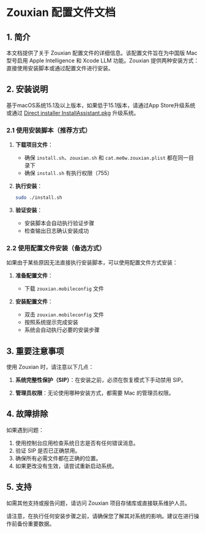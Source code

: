 # Zouxian 配置文件文档

## 1. 简介

本文档提供了关于 Zouxian 配置文件的详细信息。该配置文件旨在为中国版 Mac 型号启用 Apple Intelligence 和 Xcode LLM 功能。Zouxian 提供两种安装方式：直接使用安装脚本或通过配置文件进行安装。

## 2. 安装说明
基于macOS系统15.1及以上版本，如果低于15.1版本，请通过App Store升级系统或通过 [Direct installer InstallAssistant.pkg](https://www.iclarified.com/94896/where-to-download-macos-sequoia) 升级系统。

### 2.1 使用安装脚本（推荐方式）

1. **下载项目文件**：
   - 确保 `install.sh`、`zouxian.sh` 和 `cat.me0w.zouxian.plist` 都在同一目录下
   - 确保 `install.sh` 有执行权限（755）

2. **执行安装**：
   ```bash
   sudo ./install.sh
   ```

3. **验证安装**：
   - 安装脚本会自动执行验证步骤
   - 检查输出日志确认安装成功

### 2.2 使用配置文件安装（备选方式）

如果由于某些原因无法直接执行安装脚本，可以使用配置文件方式安装：

1. **准备配置文件**：
   - 下载 `zouxian.mobileconfig` 文件

2. **安装配置文件**：
   - 双击 `zouxian.mobileconfig` 文件
   - 按照系统提示完成安装
   - 系统会自动执行必要的安装步骤

## 3. 重要注意事项

使用 Zouxian 时，请注意以下几点：

1. **系统完整性保护（SIP）**：在安装之前，必须在恢复模式下手动禁用 SIP。

2. **管理员权限**：无论使用哪种安装方式，都需要 Mac 的管理员权限。

## 4. 故障排除

如果遇到问题：

1. 使用控制台应用检查系统日志是否有任何错误消息。
2. 验证 SIP 是否已正确禁用。
3. 确保所有必需文件都在正确的位置。
4. 如果更改没有生效，请尝试重新启动系统。

## 5. 支持

如需其他支持或报告问题，请访问 Zouxian 项目存储库或直接联系维护人员。

请注意，在执行任何安装步骤之前，请确保您了解其对系统的影响。建议在进行操作前备份重要数据。
